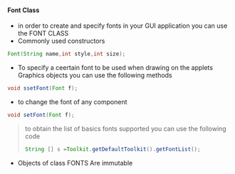 #### Font Class
- in order to create and specify fonts in your GUI application you can use the FONT CLASS
- Commonly used constructors
```java
Font(String name,int style,int size);
```
- To specify a ceertain font to be used when drawing on the applets Graphics objects you can use the following methods
```java
void ssetFont(Font f);
```
- to change the font of any component
```java
void setFont(Font f);
```
> to obtain the list of basics fonts supported you can use the following code
> ```java
> String [] s =Toolkit.getDefaultToolkit().getFontList();
> ```
- Objects of class FONTS Are immutable

